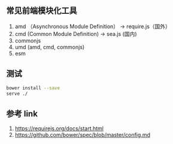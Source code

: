 ## 常见前端模块化工具

1. amd （Asynchronous Module Definition） -> require.js（国外）
2. cmd  (Common Module Definition) -> sea.js (国内)
2. commonjs
3. umd (amd, cmd, commonjs)
4. esm

## 测试
```bash
bower install --save
serve ./
```

## 参考 link
1. https://requirejs.org/docs/start.html
2. https://github.com/bower/spec/blob/master/config.md